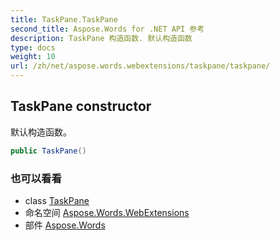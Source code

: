 ```yaml
---
title: TaskPane.TaskPane
second_title: Aspose.Words for .NET API 参考
description: TaskPane 构造函数. 默认构造函数
type: docs
weight: 10
url: /zh/net/aspose.words.webextensions/taskpane/taskpane/
---
```

## TaskPane constructor

默认构造函数。

```csharp
public TaskPane()
```

### 也可以看看

* class [TaskPane](../)
* 命名空间 [Aspose.Words.WebExtensions](../../taskpane/)
* 部件 [Aspose.Words](../../../)


